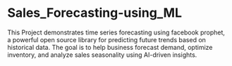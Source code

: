 # Sales_Forecasting-using_ML
This Project demonstrates time series forecasting using facebook prophet, a powerful open source library for predicting future trends based on historical data. The goal is to help business forecast demand, optimize inventory, and analyze sales seasonality using AI-driven insights. 
